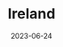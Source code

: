 ---
title: "Ireland"
cc-type: country
date: 2023-06-24
cities:
  - Dublin
hashtag: ireland
subdivision-of:
  - Europe
tags:
  - country
  - Europe
---
